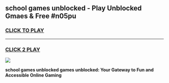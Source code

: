 
## school games unblocked - Play Unblocked Gmaes & Free #n05pu
<h3>
<a href="https://news.freeplayer.one?title=school_games_unblocked&ref=03M">CLICK TO PLAY</a></h3>
<hr>

<h3>
<a href="https://news.freeplayer.one?title=school_games_unblocked&ref=03M">CLICK 2 PLAY</a>
  
</h3>

<a href="https://news.freeplayer.one?title=school_games_unblocked&ref=03M"><img src="https://clearcache.store/games.png"></a>


**school games unblocked games unblocked: Your Gateway to Fun and Accessible Online Gaming**

